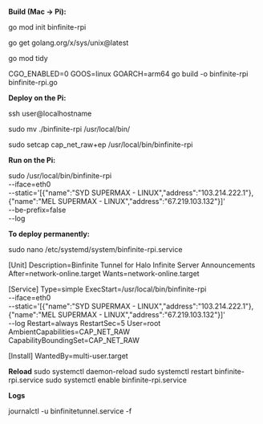 **Build (Mac → Pi):**

go mod init binfinite-rpi

go get golang.org/x/sys/unix@latest

go mod tidy

CGO_ENABLED=0 GOOS=linux GOARCH=arm64 go build -o binfinite-rpi binfinite-rpi.go

**Deploy on the Pi:**

ssh   user@localhostname

sudo mv ./binfinite-rpi /usr/local/bin/

sudo setcap cap_net_raw+ep /usr/local/bin/binfinite-rpi

**Run on the Pi:**

sudo /usr/local/bin/binfinite-rpi \
  --iface=eth0 \
  --static='[{"name":"SYD SUPERMAX - LINUX","address":"103.214.222.1"},{"name":"MEL SUPERMAX - LINUX","address":"67.219.103.132"}]' \
  --be-prefix=false \
  --log


**To deploy permanently:**

sudo nano /etc/systemd/system/binfinite-rpi.service

[Unit]
Description=Binfinite Tunnel for Halo Infinite Server Announcements
After=network-online.target
Wants=network-online.target

[Service]
Type=simple
ExecStart=/usr/local/bin/binfinite-rpi \
  --iface=eth0 \
  --static='[{"name":"SYD SUPERMAX - LINUX","address":"103.214.222.1"},{"name":"MEL SUPERMAX - LINUX","address":"67.219.103.132"}]' \
  --log
Restart=always
RestartSec=5
User=root
AmbientCapabilities=CAP_NET_RAW
CapabilityBoundingSet=CAP_NET_RAW

[Install]
WantedBy=multi-user.target


**Reload**
sudo systemctl daemon-reload
sudo systemctl restart binfinite-rpi.service
sudo systemctl enable binfinite-rpi.service

**Logs**

journalctl -u binfinitetunnel.service -f
